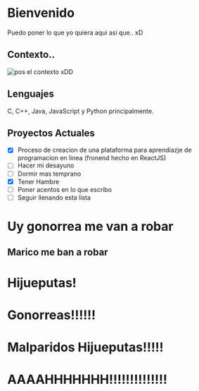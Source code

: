# Bienvenido
Puedo poner lo que yo quiera aqui asi que.. xD
## Contexto..
![pos el contexto xDD](https://i.ytimg.com/vi/UoJk7nMgbzg/mqdefault.jpg) 
## Lenguajes
C, C++, Java, JavaScript y Python principalmente.
## Proyectos Actuales
- [x] Proceso de creacion de una plataforma para aprendiazje de programacion en linea (fronend hecho en ReactJS)
- [ ] Hacer mi desayuno
- [ ] Dormir mas temprano
- [x] Tener Hambre
- [ ] Poner acentos en lo que escribo
- [ ] Seguir llenando esta lista 
# Uy gonorrea me van a robar
## Marico me ban a robar
# Hijueputas!
# Gonorreas!!!!!!
# Malparidos Hijueputas!!!!!
# AAAAHHHHHHH!!!!!!!!!!!!!!


